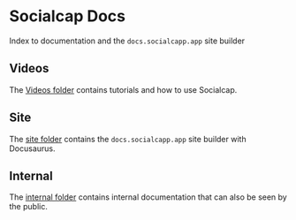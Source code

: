 # Socialcap Docs

Index to documentation and the `docs.socialcapp.app` site builder

## Videos

The [Videos folder](https://github.com/Socialcap-app/socialcap-docs/tree/main/videos) contains tutorials and how to use Socialcap.

## Site

The [site folder](https://github.com/Socialcap-app/socialcap-docs/tree/main/site) contains the `docs.socialcapp.app` site builder with Docusaurus.

## Internal

The [internal folder](https://github.com/Socialcap-app/socialcap-docs/tree/main/internal) contains internal documentation that can also be seen by the public.
